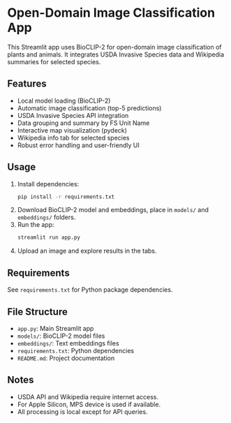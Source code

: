 # Open-Domain Image Classification App

This Streamlit app uses BioCLIP-2 for open-domain image classification of plants and animals. It integrates USDA Invasive Species data and Wikipedia summaries for selected species.

## Features
- Local model loading (BioCLIP-2)
- Automatic image classification (top-5 predictions)
- USDA Invasive Species API integration
- Data grouping and summary by FS Unit Name
- Interactive map visualization (pydeck)
- Wikipedia info tab for selected species
- Robust error handling and user-friendly UI

## Usage
1. Install dependencies:
   ```bash
   pip install -r requirements.txt
   ```
2. Download BioCLIP-2 model and embeddings, place in `models/` and `embeddings/` folders.
3. Run the app:
   ```bash
   streamlit run app.py
   ```
4. Upload an image and explore results in the tabs.

## Requirements
See `requirements.txt` for Python package dependencies.

## File Structure
- `app.py`: Main Streamlit app
- `models/`: BioCLIP-2 model files
- `embeddings/`: Text embeddings files
- `requirements.txt`: Python dependencies
- `README.md`: Project documentation

## Notes
- USDA API and Wikipedia require internet access.
- For Apple Silicon, MPS device is used if available.
- All processing is local except for API queries.
